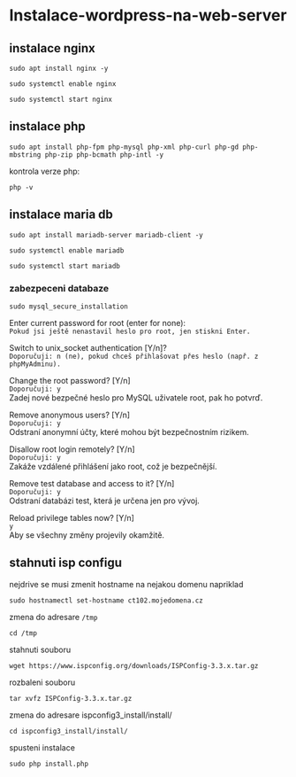 # Instalace-wordpress-na-web-server

## instalace nginx

```
sudo apt install nginx -y  
```
```
sudo systemctl enable nginx  
```
```
sudo systemctl start nginx  
```
 

## instalace php 
```
sudo apt install php-fpm php-mysql php-xml php-curl php-gd php-mbstring php-zip php-bcmath php-intl -y  
```
kontrola verze php: 
```
php -v
```

## instalace maria db
```
sudo apt install mariadb-server mariadb-client -y  
```
```
sudo systemctl enable mariadb  
```
```
sudo systemctl start mariadb  
```

### zabezpeceni databaze
```
sudo mysql_secure_installation  
```

Enter current password for root (enter for none):  
   `Pokud jsi ještě nenastavil heslo pro root, jen stiskni Enter.`  

Switch to unix_socket authentication [Y/n]?  
   `Doporučuji: n (ne), pokud chceš přihlašovat přes heslo (např. z phpMyAdminu).`  

Change the root password? [Y/n]  
  `Doporučuji: y`  
  Zadej nové bezpečné heslo pro MySQL uživatele root, pak ho potvrď.  

Remove anonymous users? [Y/n]  
  `Doporučuji: y`  
  Odstraní anonymní účty, které mohou být bezpečnostním rizikem.  

Disallow root login remotely? [Y/n]  
  `Doporučuji: y`  
  Zakáže vzdálené přihlášení jako root, což je bezpečnější.  

Remove test database and access to it? [Y/n]  
  `Doporučuji: y`  
  Odstraní databázi test, která je určena jen pro vývoj.  

Reload privilege tables now? [Y/n]  
  `y`  
Aby se všechny změny projevily okamžitě.  

## stahnuti isp configu
nejdrive se musi zmenit hostname na nejakou domenu napriklad 
```
sudo hostnamectl set-hostname ct102.mojedomena.cz
```
zmena do adresare `/tmp`
```
cd /tmp
```
stahnuti souboru 
```
wget https://www.ispconfig.org/downloads/ISPConfig-3.3.x.tar.gz
```
rozbaleni souboru
```
tar xvfz ISPConfig-3.3.x.tar.gz
```
zmena do adresare ispconfig3_install/install/
```
cd ispconfig3_install/install/
```
spusteni instalace
```
sudo php install.php
```
